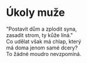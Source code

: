 # Úkoly muže

"Postavit dům a zplodit syna,  
zasadit strom, ty kůže líná."  
Co udělat však má chlap, který  
má doma jenom samé dcery?  
To žádné moudro nevzpomíná.
